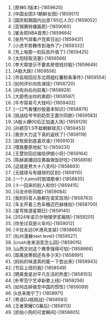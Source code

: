 
1. [原神5.1版本]-[1859620]
1. [中国女团3:1朝鲜女团]-[1859511]
1. [国庆假期国内出游7.65亿人次]-[1859052]
1. [亚锦赛转播画质]-[1859060]
1. [崔永熙NBA首秀]-[1859664]
1. [坐热气球看卢克索日出]-[1859431]
1. [小虎手势舞传到海外了]-[1859332]
1. [充上电那一刻玩具升值了]-[1859425]
1. [太阳轻取活塞]-[1859566]
1. [李大霄提示不要卖房借钱炒股]-[1859649]
1. [A股大跌]-[1859556]
1. [市监局回应东北雨姐红薯粉条事件]-[1859554]
1. [如何评价向佐演技]-[1858720]
1. [向佐向右向前看]-[1858928]
1. [大胆秀出你的素颜]-[1859597]
1. [牛市容易亏大钱吗]-[1859402]
1. [一口气看懂炒股基本知识]-[1858879]
1. [挑战给爷爷奶奶剪王嘉尔同款]-[1859583]
1. [A股火爆00后正加速入场]-[1859129]
1. [孙颖莎1:3不敌朝鲜球员]-[1859453]
1. [我夯大力这下真的返校了]-[1859119]
1. [赵牧辰到底喜欢谁]-[1859103]
1. [嘿我要原地起飞]-[1859231]
1. [王楚钦回应输给伊朗小将]-[1859164]
1. [陈赫直播回应黄磊做饭好吃]-[1858818]
1. [这就是男大十八变吗]-[1858693]
1. [无缝球与有缝球的区别]-[1859110]
1. [一个人emo时放错歌单]-[1858835]
1. [十一回来的别人和你]-[1859415]
1. [马龙许昕同框]-[1859084]
1. [我的抖音人脉都在诺奖现场]-[1858763]
1. [车主开着三色车棚迈巴赫维权]-[1858700]
1. [星穹铁道星期日]-[1859140]
1. [2024年诺贝尔物理学奖揭晓]-[1859201]
1. [你坐过双层火车吗]-[1859012]
1. [卡拉永远OK港风变装]-[1858663]
1. [杭州漫展next level]-[1859527]
1. [crush发来消息怎么回]-[1859015]
1. [山西文创这个赛季强得可怕]-[1858666]
1. [距离放寒假还有多少天]-[1858991]
1. [妈妈的味道真的能一下尝出来]-[1858943]
1. [节后上班的我]-[1858549]
1. [晒美食是对平凡生活的热爱]-[1858103]
1. [朴宰范宁艺卓新歌上线]-[1859256]
1. [如何击碎做空中国的惯性]-[1859089]
1. [k总来南宁了]-[1858971]
1. [粤语DJ摇挑战]-[1858593]
1. [王者荣耀CG幕后]-[1858113]
1. [抓拍小狗的可爱瞬间]-[1859605]